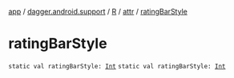 [app](../../../index.md) / [dagger.android.support](../../index.md) / [R](../index.md) / [attr](index.md) / [ratingBarStyle](./rating-bar-style.md)

# ratingBarStyle

`static val ratingBarStyle: `[`Int`](https://kotlinlang.org/api/latest/jvm/stdlib/kotlin/-int/index.html)
`static val ratingBarStyle: `[`Int`](https://kotlinlang.org/api/latest/jvm/stdlib/kotlin/-int/index.html)